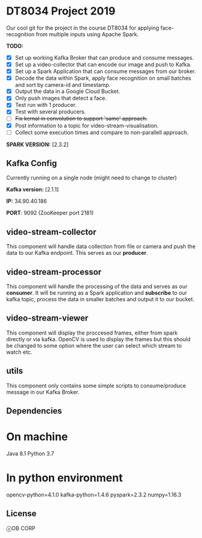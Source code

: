 # DT8034 Project 2019
Our cool git for the project in the course DT8034 for applying face-recognition from multiple inputs using Apache Spark.  

**TODO:**

- [x] Set up working Kafka Broker that can produce and consume messages.
- [x] Set up a video-collector that can encode our image and push to Kafka.
- [x] Set up a Spark Application that can consume messages from our broker.
- [x] Decode the data within Spark, apply face recognition on small batches and sort by camera-id and timestamp. 
- [x] Output the data in a Google Cloud Bucket. 
- [x] Only push images that detect a face. 
- [x] Test run with 1 producer.
- [x] Test with several producers. 
- [ ] ~~Fix kernal in convolution to support 'same' approach.~~
- [x] Post information to a topic for video-stream-visualisation.
- [ ] Collect some execution times and compare to non-parallell approach. 

**SPARK VERSION:** [2.3.2]


## Kafka Config
Currently running on a single node (might need to change to cluster)

**Kafka version:** [2.1.1] 

**IP:** 34.90.40.186 

**PORT**: 9092 (ZooKeeper port 2181) 
	


## video-stream-collector

This component will handle data collection from file or camera and push the data to our Kafka endpoint. This serves as our **producer**. 

## video-stream-processor

This component will handle the processing of the data and serves as our **consumer**. It will be running as a Spark application and **subscribe** to our kafka topic, process the data in smaller batches and output it to our bucket. 

## video-stream-viewer

This component will display the proccesed frames, either from spark directly or via kafka. OpenCV is used to display the frames but this should be changed to some option where the user can select which stream to watch etc.

## utils

This component only contains some simple scripts to consume/produce message in our Kafka Broker. 

## Dependencies
# On machine
Java 8.1
Python 3.7
# In python environment
opencv-python=4.1.0
kafka-python=1.4.6
pyspark=2.3.2
numpy=1.16.3


## License

ⓒOB CORP
